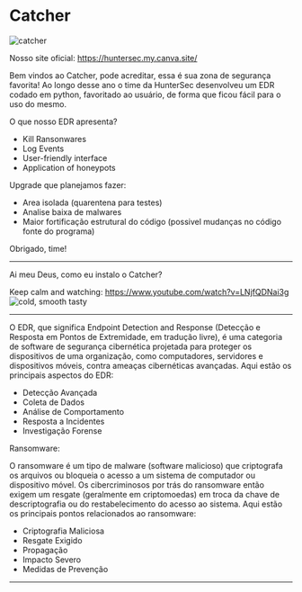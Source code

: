 # Catcher
![catcher](https://github.com/Ralph20s/Catcher/assets/129310835/5606cbdc-34c8-4158-8711-28b161c1bd2c)

Nosso site oficial: https://huntersec.my.canva.site/

Bem vindos ao Catcher, pode acreditar, essa é sua zona de segurança favorita!
Ao longo desse ano o time da HunterSec desenvolveu um EDR codado em python, favoritado ao usuário, de forma que ficou fácil para o uso do mesmo.

O que nosso EDR apresenta?
  - Kill Ransonwares
  - Log Events
  - User-friendly interface
  - Application of honeypots

Upgrade que planejamos fazer:
  - Area isolada (quarentena para testes)
  - Analise baixa de malwares
  - Maior fortificação estrutural do código (possivel mudanças no código fonte do programa)


Obrigado, time!
________________________________________________________________________________
Ai meu Deus, como eu instalo o Catcher?

Keep calm and watching: https://www.youtube.com/watch?v=LNjfQDNai3g
![cold, smooth   tasty](https://github.com/Ralph20s/Catcher/assets/129310835/97900456-cf48-45e3-885a-60b7b08b15f8)
________________________________________________________________________________

 O EDR, que significa Endpoint Detection and Response (Detecção e Resposta em Pontos de Extremidade, em tradução livre), é uma categoria de software de segurança cibernética projetada para proteger os dispositivos de uma organização, como computadores, servidores e dispositivos móveis, contra ameaças cibernéticas avançadas. Aqui estão os principais aspectos do EDR:

   - Detecção Avançada
   - Coleta de Dados
   - Análise de Comportamento
   - Resposta a Incidentes
   - Investigação Forense


Ransomware:

 O ransomware é um tipo de malware (software malicioso) que criptografa os arquivos ou bloqueia o acesso a um sistema de computador ou dispositivo móvel. Os cibercriminosos por trás do ransomware então exigem um resgate (geralmente em criptomoedas) em troca da chave de descriptografia ou do restabelecimento do acesso ao sistema. Aqui estão os principais pontos relacionados ao ransomware:

   - Criptografia Maliciosa
   - Resgate Exigido
   - Propagação
   - Impacto Severo
   - Medidas de Prevenção

________________________________________________________________________________
